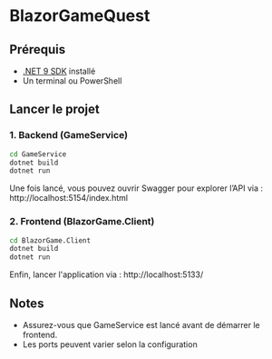 # BlazorGameQuest

## Prérequis

- [.NET 9 SDK](https://dotnet.microsoft.com/en-us/download/dotnet/9.0) installé
- Un terminal ou PowerShell

## Lancer le projet

### 1. Backend (GameService)

```bash
cd GameService
dotnet build
dotnet run
```
Une fois lancé, vous pouvez ouvrir Swagger pour explorer l’API via :
http://localhost:5154/index.html

### 2. Frontend (BlazorGame.Client)

```bash
cd BlazorGame.Client
dotnet build
dotnet run
```
Enfin, lancer l'application via : http://localhost:5133/

## Notes

- Assurez-vous que GameService est lancé avant de démarrer le frontend.
- Les ports peuvent varier selon la configuration